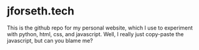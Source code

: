# jforseth.tech
This is the github repo for my personal website, which I use to experiment with python, html, css, and javascript. Well, I really just copy-paste the javascript, but can you blame me?
